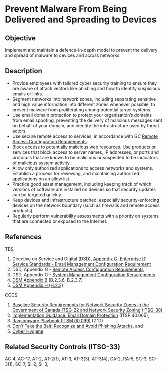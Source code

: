 # Prevent Malware From Being Delivered and Spreading to Devices

## Objective

Implement and maintain a defence-in-depth model to prevent the delivery and spread of malware to devices and across networks.

## Description

- Provide employees with tailored cyber security training to ensure they are aware of attack vectors like phishing and how to identify suspicious emails or links.
- Segment networks into network zones, including separating sensitive and high value information into different zones whenever possible, to prevent malware from proliferating among potential target systems.
- Use email domain protection to protect your organization’s domains from email spoofing, preventing the delivery of malicious messages sent on behalf of your domain, and identify the infrastructure used by threat actors.
- Use secure remote access to services, in accordance with GC [Remote Access Configuration Requirements](https://www.gcpedia.gc.ca/gcwiki/images/7/7e/Remote_Access_Configuration_Requirements.pdf).
- Block access to potentially malicious web resources. Use products or services that block access to server names, IP addresses, or ports and protocols that are known to be malicious or suspected to be indicators of malicious system activity.
- Allow only authorized applications to access networks and systems. Establish a process for reviewing, and maintaining authorized applications on an allow list.
- Practice good asset management, including keeping track of which versions of software are installed on devices so that security updates can be targeted quickly.
- Keep devices and infrastructure patched, especially security-enforcing devices on the network boundary (such as firewalls and remote access products).
- Regularly perform vulnerability assessments with a priority on systems that are connected or exposed to the Internet.

## References

TBS

1. Directive on Service and Digital (DSD), [Appendix G: Enterprise IT Service Standards - Email Management Configuration Requirement](https://www.gcpedia.gc.ca/gcwiki/images/2/2a/Appendix_G_-_Standard_on_Enterprise_IT_Service_Common_Updates_-_20210924.pdf)
2. DSD, Appendix G - [Remote Access Configuration Requirements](https://www.gcpedia.gc.ca/gcwiki/images/7/7e/Remote_Access_Configuration_Requirements.pdf)
3. DSD, Appendix G - [System Management Configuration Requirements](https://www.gcpedia.gc.ca/gcwiki/images/1/1e/System_Management_Configuration_Requirements.pdf)
4. [DSM Appendix B](https://www.tbs-sct.gc.ca/pol/doc-eng.aspx?id=32611&section=procedure&p=B#appB) (B.2.3.6, B.2.3.7)
5. [DSM Appendix H (H.2.2)](https://www.tbs-sct.gc.ca/pol/doc-eng.aspx?id=32611#appH)

CCCS

1. [Baseline Security Requirements for Network Security Zones in the Government of Canada ITSG-22 and Network Security Zoning (ITSG-38)](https://www.cyber.gc.ca/sites/default/files/publications/itsg-22-eng.pdf)
2. [Implementation Guidance: Email Domain Protection](https://cyber.gc.ca/en/guidance/implementation-guidance-email-domain-protection) (ITSP.40.065),
3. [Ransomware Playbook (ITSM.00.099)](https://cyber.gc.ca/en/guidance/ransomware-playbook-itsm00099) (2.1.1)
4. [Don’t Take the Bait: Recognize and Avoid Phishing Attacks](https://www.cyber.gc.ca/en/guidance/dont-take-bait-recognize-and-avoid-phishing-attacks), and
5. [Cyber Hygiene](https://www.cyber.gc.ca/sites/default/files/publications/cse-its-cyber-hygiene-e.pdf)

## Related Security Controls (ITSG-33)

AC‑4, AC-17, AT-2, AT-2(1), AT-3, AT-3(3), AT-3(4), CA-2, RA-5, SC-3, SC-3(1), SC-7, SI-2, SI-3,
